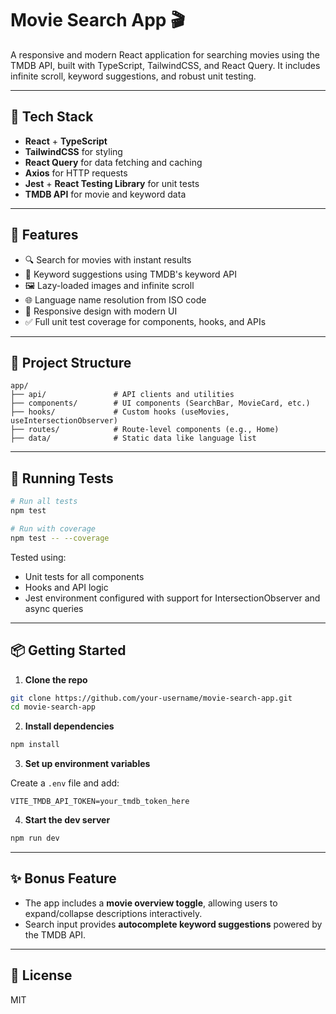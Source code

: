 # Movie Search App 🎬

A responsive and modern React application for searching movies using the TMDB API, built with TypeScript, TailwindCSS, and React Query. It includes infinite scroll, keyword suggestions, and robust unit testing.

---

## 🔧 Tech Stack

- **React** + **TypeScript**
- **TailwindCSS** for styling
- **React Query** for data fetching and caching
- **Axios** for HTTP requests
- **Jest** + **React Testing Library** for unit tests
- **TMDB API** for movie and keyword data

---

## 🚀 Features

- 🔍 Search for movies with instant results
- 📖 Keyword suggestions using TMDB's keyword API
- 🖼 Lazy-loaded images and infinite scroll
- 🌐 Language name resolution from ISO code
- 📱 Responsive design with modern UI
- ✅ Full unit test coverage for components, hooks, and APIs

---

## 📂 Project Structure

```
app/
├── api/               # API clients and utilities
├── components/        # UI components (SearchBar, MovieCard, etc.)
├── hooks/             # Custom hooks (useMovies, useIntersectionObserver)
├── routes/            # Route-level components (e.g., Home)
├── data/              # Static data like language list
```

---

## 🧪 Running Tests

```bash
# Run all tests
npm test

# Run with coverage
npm test -- --coverage
```

Tested using:

- Unit tests for all components
- Hooks and API logic
- Jest environment configured with support for IntersectionObserver and async queries

---

## 📦 Getting Started

1. **Clone the repo**

```bash
git clone https://github.com/your-username/movie-search-app.git
cd movie-search-app
```

2. **Install dependencies**

```bash
npm install
```

3. **Set up environment variables**

Create a `.env` file and add:

```env
VITE_TMDB_API_TOKEN=your_tmdb_token_here
```

4. **Start the dev server**

```bash
npm run dev
```

---

## ✨ Bonus Feature

- The app includes a **movie overview toggle**, allowing users to expand/collapse descriptions interactively.
- Search input provides **autocomplete keyword suggestions** powered by the TMDB API.

---

## 📄 License

MIT
